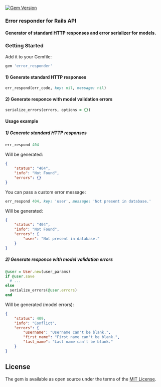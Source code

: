 [![Gem Version](https://badge.fury.io/rb/error_responder.svg)](https://badge.fury.io/rb/error_responder)

### Error responder for Rails API 
#### Generator of standard HTTP responses and error serializer for models.

### Getting Started

Add it to your Gemfile:

```ruby
gem 'error_responder'
```

#### 1) Generate standard HTTP responses

```ruby
err_respond(err_code, key: nil, message: nil)
```


#### 2) Generate responce with model validation errors

```ruby
serialize_errors(errors, options = {})
```

#### Usage example

##### 1) Generate standard HTTP responses

```ruby
err_respond 404
```

Will be generated:

```json
{
    "status": "404",
    "info": "Not Found",
    "errors": {}
}
```

You can pass a custom error message:
```ruby
err_respond 404, key: 'user', message: 'Not present in database.'
```

Will be generated:

```json
{
    "status": "404",
    "info": "Not Found",
    "errors": {
        "user": "Not present in database."
    }
}
```

##### 2) Generate responce with model validation errors

```ruby
@user = User.new(user_params)
if @user.save
  # ...
else
  serialize_errors(@user.errors)
end
```

Will be generated (model errors):

```json
{
    "status": 409,
    "info": "Conflict",
    "errors": {
        "username": "Username can't be blank.",
        "first_name": "First name can't be blank.",
        "last_name": "Last name can't be blank."
    }
}
```

## License
The gem is available as open source under the terms of the [MIT License](http://opensource.org/licenses/MIT).
